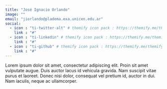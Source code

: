 ```yaml
---
title: "José Ignacio Orlando"
image: ""
email: "jiorlando@pladema.exa.unicen.edu.ar"
social:
  - icon : "ti-twitter-alt" # themify icon pack : https://themify.me/themify-icons
    link : "#"
  - icon : "ti-linkedin" # themify icon pack : https://themify.me/themify-icons
    link : "#"
  - icon : "ti-github" # themify icon pack : https://themify.me/themify-icons
    link : "#"
---
```


Lorem ipsum dolor sit amet, consectetur adipiscing elit. Proin sit amet vulputate augue. Duis auctor lacus id vehicula gravida. Nam suscipit vitae purus et laoreet.
Donec nisi dolor, consequat vel pretium id, auctor in dui. Nam iaculis, neque ac ullamcorper.